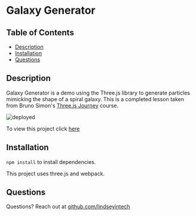 # Galaxy Generator 

## Table of Contents
* [Description](#description)
* [Installation](#installation)
* [Questions](#questions)

## Description
Galaxy Generator is a demo using the Three.js library to generate particles mimicking the shape of a spiral galaxy. This is a completed lesson taken from Bruno Simon's [Three.js Journey](https://threejs-journey.com/) course.

![deployed](https://gyazo.com/06ef97c2554768acf9a29affe18beebb.gif)

To view this project click [here](https://galaxy-generator-chi.vercel.app/)

## Installation
`npm install` to install dependencies. 

This project uses three.js and webpack.

## Questions
Questions? Reach out at [github.com/lindseyintech](github.com/lindseyintech)
  
